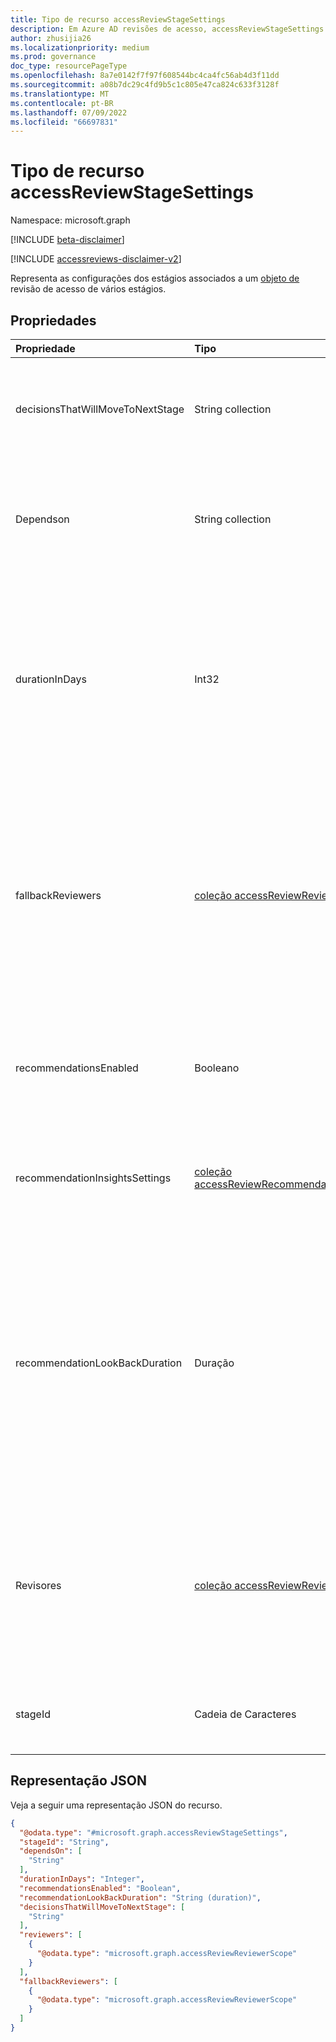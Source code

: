 ```yaml
---
title: Tipo de recurso accessReviewStageSettings
description: Em Azure AD revisões de acesso, accessReviewStageSettings representa as configurações dos estágios associados a uma revisão de acesso de vários estágios.
author: zhusijia26
ms.localizationpriority: medium
ms.prod: governance
doc_type: resourcePageType
ms.openlocfilehash: 8a7e0142f7f97f608544bc4ca4fc56ab4d3f11dd
ms.sourcegitcommit: a08b7dc29c4fd9b5c1c805e47ca824c633f3128f
ms.translationtype: MT
ms.contentlocale: pt-BR
ms.lasthandoff: 07/09/2022
ms.locfileid: "66697831"
---
```

# <a name="accessreviewstagesettings-resource-type"></a>Tipo de recurso accessReviewStageSettings

Namespace: microsoft.graph

[!INCLUDE [beta-disclaimer](../../includes/beta-disclaimer.md)]

[!INCLUDE [accessreviews-disclaimer-v2](../../includes/accessreviews-disclaimer-v2.md)]

Representa as configurações dos estágios associados a um [objeto de](accessreviewscheduledefinition.md) revisão de acesso de vários estágios. 

## <a name="properties"></a>Propriedades
|Propriedade|Tipo|Descrição|
|:---|:---|:---|
|decisionsThatWillMoveToNextStage|String collection|Indique quais decisões passarão para o próximo estágio. Pode ser um subconjunto de `Approve`, `Deny`ou `Recommendation``NotReviewed`. Se não for fornecido, todas as decisões passarão para o próximo estágio. Opcional. |
|Dependson|String collection| Define a ordem sequencial ou paralela dos estágios e depende da **stageId**. No momento, há suporte apenas para estágios sequenciais. Por exemplo, se **stageId** for `2`, **dependsOn** deverá ser `1`. Se **stageId** for `1`, não especifique **dependsOn**. Necessário se **stageId** não for `1`. |
|durationInDays|Int32|A duração do estágio. Obrigatório.  <br/><br/>**NOTA:** O valor cumulativo dessa propriedade em todos os estágios <br/> 1. Substituirá a [configuração instanceDurationInDays](accessReviewScheduleSettings.md) no [objeto accessReviewScheduleDefinition](accessReviewScheduleDefinition.md) . <br/>2. Não é possível exceder o comprimento de uma recorrência. Ou seja, se a revisão se repetir semanalmente, a duração **cumulativaInDays** não poderá exceder 7. |
|fallbackReviewers|[coleção accessReviewReviewerScope](../resources/accessreviewreviewerscope.md)|Se fornecido, os revisores de fallback serão solicitados a concluir uma revisão se os revisores primários não existirem. Por exemplo, se os gerentes forem  selecionados como revisores e uma entidade de segurança sob revisão não tiver um gerente no Azure AD, os revisores de fallback serão solicitados a examinar essa entidade de segurança. <br/><br/>**NOTA:** O valor dessa propriedade substituirá a configuração correspondente no [objeto accessReviewScheduleDefinition](accessReviewScheduleDefinition.md) .|
|recommendationsEnabled|Booleano|Indica se a exibição de recomendações para revisores está habilitada. Obrigatório. <br/><br/>**NOTA:** O valor dessa propriedade substituirá a configuração [correspondente](accessReviewScheduleSettings.md) no [objeto accessReviewScheduleDefinition](accessreviewscheduledefinition.md) .|
| recommendationInsightsSettings | [coleção accessReviewRecommendationInsightSetting](accessReviewRecommendationInsightSetting.md) | Determina quais recomendações mostrar aos revisores. <br/><br/>**NOTA:** O valor dessa propriedade substituirá a configuração [correspondente](accessReviewScheduleSettings.md) no [objeto accessReviewScheduleDefinition](accessreviewscheduledefinition.md) .|
| recommendationLookBackDuration | Duração| Campo opcional. Indica o período de tempo de inatividade (em relação à data de início da instância de revisão) do qual as recomendações serão configuradas. A recomendação será se o `deny` usuário estiver inativo durante a duração do olhar para trás. Para revisões de grupos e Azure AD funções, qualquer duração é aceita. Para revisões de aplicativos, 30 dias é a duração máxima. Se não for especificado, a duração será de 30 dias. <br/><br/>**NOTA:** O valor dessa propriedade substituirá a configuração [correspondente](accessReviewScheduleSettings.md) no [objeto accessReviewScheduleDefinition](accessreviewscheduledefinition.md) . |
|Revisores|[coleção accessReviewReviewerScope](../resources/accessreviewreviewerscope.md)|Define quem são os revisores. Se nenhum for especificado, a revisão será uma auto-revisão (os usuários revisam seu próprio acesso).  Para obter exemplos de opções para atribuir revisores, consulte Atribuir revisores à sua definição de revisão de acesso [usando o Microsoft API do Graph](/graph/accessreviews-reviewers-concept). <br/><br/>**NOTA:** O valor dessa propriedade substituirá a configuração correspondente em [accessReviewScheduleDefinition](accessReviewScheduleDefinition.md). |
|stageId|Cadeia de Caracteres|Identificador exclusivo do **accessReviewStageSettings**. A **stageId** será usada na **propriedade dependsOn** para indicar a relação de estágio. Obrigatório. |

## <a name="json-representation"></a>Representação JSON
Veja a seguir uma representação JSON do recurso.
<!-- {
  "blockType": "resource",
  "@odata.type": "microsoft.graph.accessReviewStageSettings"
}
-->
``` json
{
  "@odata.type": "#microsoft.graph.accessReviewStageSettings",
  "stageId": "String",
  "dependsOn": [
    "String"
  ],
  "durationInDays": "Integer",
  "recommendationsEnabled": "Boolean",
  "recommendationLookBackDuration": "String (duration)",
  "decisionsThatWillMoveToNextStage": [
    "String"
  ],
  "reviewers": [
    {
      "@odata.type": "microsoft.graph.accessReviewReviewerScope"
    }
  ],
  "fallbackReviewers": [
    {
      "@odata.type": "microsoft.graph.accessReviewReviewerScope"
    }
  ]
}
```


